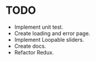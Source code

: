 # TODO
- Implement unit test.
- Create loading and error page.
- Implement Loopable sliders.
- Create docs.
- Refactor Redux.
